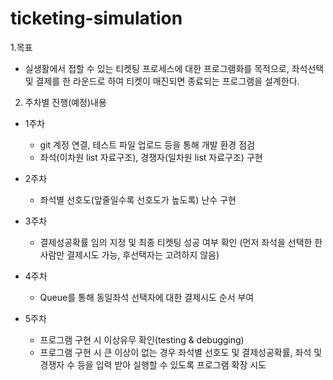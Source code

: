 # ticketing-simulation
1.목표
- 실생활에서 접할 수 있는 티켓팅 프로세스에 대한 프로그램화를 목적으로, 좌석선택 및 결제를 한 라운드로 하여 티켓이 매진되면 종료되는 프로그램을 설계한다.

2. 주차별 진행(예정)내용
- 1주차
    - git 계정 연결, 테스트 파일 업로드 등을 통해 개발 환경 점검
    - 좌석(이차원 list 자료구조), 경쟁자(일차원 list 자료구조) 구현

- 2주차
    - 좌석별 선호도(앞줄일수록 선호도가 높도록) 난수 구현

- 3주차
    - 결제성공확률 임의 지정 및 최종 티켓팅 성공 여부 확인
    (먼저 좌석을 선택한 한 사람만 결제시도 가능, 후선택자는 고려하지 않음)

- 4주차
    - Queue를 통해 동일좌석 선택자에 대한 결제시도 순서 부여

- 5주차
    - 프로그램 구현 시 이상유무 확인(testing & debugging)
    - 프로그램 구현 시 큰 이상이 없는 경우 좌석별 선호도 및 결제성공확률, 좌석 및 경쟁자 수 등을 입력 받아 실행할 수 있도록 프로그램 확장 시도
